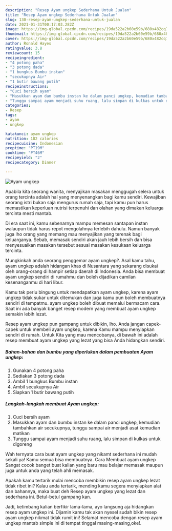 ```yaml
---
description: "Resep Ayam ungkep Sederhana Untuk Jualan"
title: "Resep Ayam ungkep Sederhana Untuk Jualan"
slug: 130-resep-ayam-ungkep-sederhana-untuk-jualan
date: 2021-01-31T00:17:03.282Z
image: https://img-global.cpcdn.com/recipes/19da522a2b60e59b/680x482cq70/ayam-ungkep-foto-resep-utama.jpg
thumbnail: https://img-global.cpcdn.com/recipes/19da522a2b60e59b/680x482cq70/ayam-ungkep-foto-resep-utama.jpg
cover: https://img-global.cpcdn.com/recipes/19da522a2b60e59b/680x482cq70/ayam-ungkep-foto-resep-utama.jpg
author: Ronald Hayes
ratingvalue: 3.8
reviewcount: 15
recipeingredient:
- "4 potong paha"
- "3 potong dada"
- "1 bungkus Bumbu instan"
- "secukupnya Air"
- "1 butir bawang putih"
recipeinstructions:
- "Cuci bersih ayam"
- "Masukkan ayam dan bumbu instan ke dalam panci ungkep, kemudian tambahkan air secukupnya, tunggu sampai air menjadi asat kemudian matikan"
- "Tunggu sampai ayam menjadi suhu ruang, lalu simpan di kulkas untuk digoreng"
categories:
- Resep
tags:
- ayam
- ungkep

katakunci: ayam ungkep 
nutrition: 182 calories
recipecuisine: Indonesian
preptime: "PT19M"
cooktime: "PT46M"
recipeyield: "2"
recipecategory: Dinner

---
```



![Ayam ungkep](https://img-global.cpcdn.com/recipes/19da522a2b60e59b/680x482cq70/ayam-ungkep-foto-resep-utama.jpg)

Apabila kita seorang wanita, menyajikan masakan menggugah selera untuk orang tercinta adalah hal yang menyenangkan bagi kamu sendiri. Kewajiban seorang istri bukan saja mengurus rumah saja, tapi kamu pun harus memastikan keperluan nutrisi terpenuhi dan olahan yang dimakan keluarga tercinta mesti mantab.

Di era  saat ini, kamu sebenarnya mampu memesan santapan instan walaupun tidak harus repot mengolahnya terlebih dahulu. Namun banyak juga lho orang yang memang mau menyajikan yang terenak bagi keluarganya. Sebab, memasak sendiri akan jauh lebih bersih dan bisa menyesuaikan masakan tersebut sesuai masakan kesukaan keluarga tercinta. 



Mungkinkah anda seorang penggemar ayam ungkep?. Asal kamu tahu, ayam ungkep adalah hidangan khas di Nusantara yang sekarang disukai oleh orang-orang di hampir setiap daerah di Indonesia. Anda bisa membuat ayam ungkep sendiri di rumahmu dan boleh dijadikan camilan kesenanganmu di hari libur.

Kamu tak perlu bingung untuk mendapatkan ayam ungkep, karena ayam ungkep tidak sukar untuk ditemukan dan juga kamu pun boleh membuatnya sendiri di tempatmu. ayam ungkep boleh dibuat memalui bermacam cara. Saat ini ada banyak banget resep modern yang membuat ayam ungkep semakin lebih lezat.

Resep ayam ungkep pun gampang untuk dibikin, lho. Anda jangan capek-capek untuk membeli ayam ungkep, karena Kamu mampu menyiapkan sendiri di rumah. Untuk Kita yang mau mencobanya, di bawah ini adalah resep membuat ayam ungkep yang lezat yang bisa Anda hidangkan sendiri.

<!--inarticleads1-->

##### Bahan-bahan dan bumbu yang diperlukan dalam pembuatan Ayam ungkep:

1. Gunakan 4 potong paha
1. Sediakan 3 potong dada
1. Ambil 1 bungkus Bumbu instan
1. Ambil secukupnya Air
1. Siapkan 1 butir bawang putih




<!--inarticleads2-->

##### Langkah-langkah membuat Ayam ungkep:

1. Cuci bersih ayam
1. Masukkan ayam dan bumbu instan ke dalam panci ungkep, kemudian tambahkan air secukupnya, tunggu sampai air menjadi asat kemudian matikan
1. Tunggu sampai ayam menjadi suhu ruang, lalu simpan di kulkas untuk digoreng




Wah ternyata cara buat ayam ungkep yang nikamt sederhana ini mudah sekali ya! Kamu semua bisa membuatnya. Cara Membuat ayam ungkep Sangat cocok banget buat kalian yang baru mau belajar memasak maupun juga untuk anda yang telah ahli memasak.

Apakah kamu tertarik mulai mencoba membikin resep ayam ungkep lezat tidak ribet ini? Kalau anda tertarik, mending kamu segera menyiapkan alat dan bahannya, maka buat deh Resep ayam ungkep yang lezat dan sederhana ini. Betul-betul gampang kan. 

Jadi, ketimbang kalian berfikir lama-lama, ayo langsung aja hidangkan resep ayam ungkep ini. Dijamin kamu tak akan nyesel sudah bikin resep ayam ungkep nikmat tidak rumit ini! Selamat mencoba dengan resep ayam ungkep mantab simple ini di tempat tinggal masing-masing,oke!.

